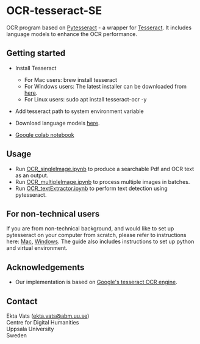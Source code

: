 # OCR-tesseract-SE

OCR program based on [Pytesseract](https://pypi.org/project/pytesseract/) - a wrapper for [Tesseract](https://github.com/tesseract-ocr/tesseract). It includes language models to enhance the OCR performance.


## Getting started

* Install Tesseract
  * For Mac users: brew install tesseract
  * For Windows users: The latest installer can be downloaded from [here](https://github.com/UB-Mannheim/tesseract/wiki).
  * For Linux users: sudo apt install tesseract-ocr -y 
* Add tesseract path to system environment variable
* Download language models [here](https://github.com/tesseract-ocr/tessdata).

* [Google colab notebook](https://colab.research.google.com/drive/1c92lZX2qN5vVWksmfdMTnU0o_AmNxKhC#scrollTo=aszXshJGTq5u)


## Usage

* Run [OCR_singleImage.ipynb](https://github.com/ektavats/OCR-tesseract-SE/blob/main/OCR_singleImage.ipynb) to produce a searchable Pdf and OCR text as an output.
* Run [OCR_multipleImage.ipynb](https://github.com/ektavats/OCR-tesseract-SE/blob/main/OCR_multipleImages.ipynb) to process multiple images in batches.
* Run [OCR_textExtractor.ipynb](https://github.com/ektavats/OCR-tesseract-SE/blob/main/OCR_textExtractor.ipynb) to perform text detection using pytesseract.


## For non-technical users
If you are from non-technical background, and would like to set up pytesseract on your computer from scratch, please refer to instructions here: [Mac](https://github.com/ektavats/OCR-tesseract-SE/blob/main/How_to_install_tesseract_Mac.txt), [Windows](https://github.com/ektavats/OCR-tesseract-SE/blob/main/How_to_install_tesseract_windows.txt). The guide also includes instructions to set up python and virtual environment.


## Acknowledgements

* Our implementation is based on [Google's tesseract OCR engine](https://github.com/tesseract-ocr/tesseract).


## Contact

Ekta Vats (ekta.vats@abm.uu.se) <br />
Centre for Digital Humanities <br />
Uppsala University <br />
Sweden
